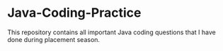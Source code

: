 # Java-Coding-Practice
This repository contains all important Java coding questions that I have done during placement season. 
